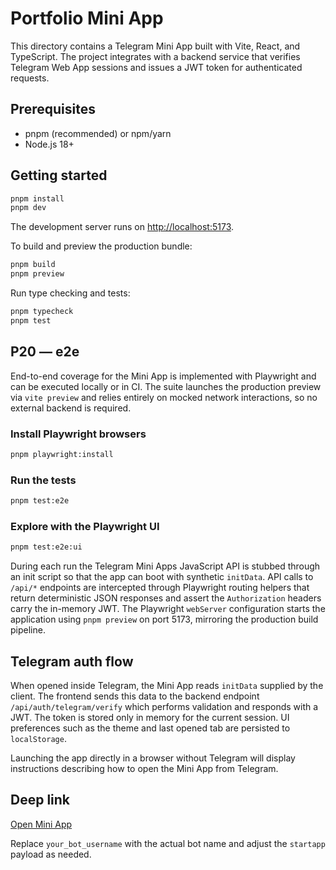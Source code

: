 # Portfolio Mini App

This directory contains a Telegram Mini App built with Vite, React, and TypeScript. The project integrates with a backend service that verifies Telegram Web App sessions and issues a JWT token for authenticated requests.

## Prerequisites

- pnpm (recommended) or npm/yarn
- Node.js 18+

## Getting started

```bash
pnpm install
pnpm dev
```

The development server runs on [http://localhost:5173](http://localhost:5173).

To build and preview the production bundle:

```bash
pnpm build
pnpm preview
```

Run type checking and tests:

```bash
pnpm typecheck
pnpm test
```

## P20 — e2e

End-to-end coverage for the Mini App is implemented with Playwright and can be executed locally or in CI. The suite launches the
production preview via `vite preview` and relies entirely on mocked network interactions, so no external backend is required.

### Install Playwright browsers

```bash
pnpm playwright:install
```

### Run the tests

```bash
pnpm test:e2e
```

### Explore with the Playwright UI

```bash
pnpm test:e2e:ui
```

During each run the Telegram Mini Apps JavaScript API is stubbed through an init script so that the app can boot with synthetic
`initData`. API calls to `/api/*` endpoints are intercepted through Playwright routing helpers that return deterministic JSON
responses and assert the `Authorization` headers carry the in-memory JWT. The Playwright `webServer` configuration starts the
application using `pnpm preview` on port 5173, mirroring the production build pipeline.

## Telegram auth flow

When opened inside Telegram, the Mini App reads `initData` supplied by the client. The frontend sends this data to the backend endpoint `/api/auth/telegram/verify` which performs validation and responds with a JWT. The token is stored only in memory for the current session. UI preferences such as the theme and last opened tab are persisted to `localStorage`.

Launching the app directly in a browser without Telegram will display instructions describing how to open the Mini App from Telegram.

## Deep link

[Open Mini App](https://t.me/your_bot_username?startapp=tab%3Ddashboard)

Replace `your_bot_username` with the actual bot name and adjust the `startapp` payload as needed.
